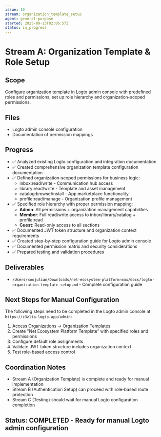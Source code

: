 ```yaml
---
issue: 10
stream: organization_template_setup
agent: general-purpose
started: 2025-09-13T02:06:57Z
status: in_progress
---
```


# Stream A: Organization Template & Role Setup

## Scope
Configure organization template in Logto admin console with predefined roles and permissions, set up role hierarchy and organization-scoped permissions.

## Files
- Logto admin console configuration
- Documentation of permission mappings

## Progress
- ✅ Analyzed existing Logto configuration and integration documentation
- ✅ Created comprehensive organization template configuration documentation
- ✅ Defined organization-scoped permissions for business logic:
  - inbox:read/write - Communication hub access
  - library:read/write - Template and asset management
  - catalog:browse/install - App marketplace functionality  
  - profile:read/manage - Organization profile management
- ✅ Specified role hierarchy with proper permission mapping:
  - **Admin**: All permissions + organization management capabilities
  - **Member**: Full read/write access to inbox/library/catalog + profile:read
  - **Guest**: Read-only access to all sections
- ✅ Documented JWT token structure and organization context requirements
- ✅ Created step-by-step configuration guide for Logto admin console
- ✅ Documented permission matrix and security considerations
- ✅ Prepared testing and validation procedures

## Deliverables
- `/Users/xoojulian/Downloads/net-ecosystem-platform-max/docs/logto-organization-template-setup.md` - Complete configuration guide

## Next Steps for Manual Configuration
The following steps need to be completed in the Logto admin console at `https://z3zlta.logto.app/admin`:

1. Access Organizations → Organization Templates
2. Create "Net Ecosystem Platform Template" with specified roles and permissions
3. Configure default role assignments
4. Validate JWT token structure includes organization context
5. Test role-based access control

## Coordination Notes
- Stream A (Organization Template) is complete and ready for manual implementation
- Stream B (Authentication Setup) can proceed with role-based route protection
- Stream C (Testing) should wait for manual Logto configuration completion

## Status: COMPLETED - Ready for manual Logto admin configuration